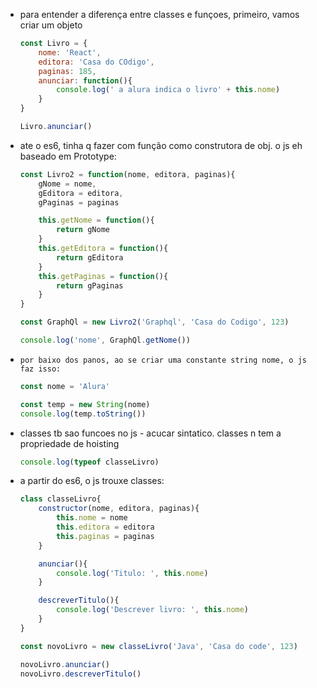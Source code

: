 <ul>
<li>
	para entender a diferença entre classes e funçoes, primeiro, vamos criar um objeto

```javascript
const Livro = {
	nome: 'React',
	editora: 'Casa do COdigo',
	paginas: 185,
	anunciar: function(){
		console.log(' a alura indica o livro' + this.nome)
	}
}

Livro.anunciar()
```
</li>
<li>ate o es6, tinha q fazer com função como construtora de obj. o js eh baseado em Prototype:

```javascript
const Livro2 = function(nome, editora, paginas){
	gNome = nome, 
	gEditora = editora,
	gPaginas = paginas

	this.getNome = function(){
		return gNome
	}
	this.getEditora = function(){		
		return gEditora
	}
	this.getPaginas = function(){
		return gPaginas
	}
}

const GraphQl = new Livro2('Graphql', 'Casa do Codigo', 123)

console.log('nome', GraphQl.getNome())
```
</li>
<li>
	
	por baixo dos panos, ao se criar uma constante string nome, o js faz isso:

```javascript
const nome = 'Alura'

const temp = new String(nome)
console.log(temp.toString())
```
</li>
<li>
classes tb sao funcoes no js - acucar sintatico.
classes n tem a propriedade de hoisting


```javascript
console.log(typeof classeLivro)
```
</li>
<li>a partir do es6, o js trouxe classes:


```javascript
class classeLivro{
	constructor(nome, editora, paginas){
		this.nome = nome
		this.editora = editora
		this.paginas = paginas
	}

	anunciar(){
		console.log('Titulo: ', this.nome)
	}

	descreverTitulo(){
		console.log('Descrever livro: ', this.nome)
	}
} 

const novoLivro = new classeLivro('Java', 'Casa do code', 123)

novoLivro.anunciar()
novoLivro.descreverTitulo()
```
</li>
</ul>